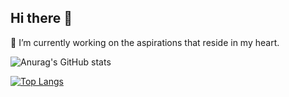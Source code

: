 ## Hi there 👋

<!--
**DoubleZ0405/DoubleZ0405** is a ✨ _special_ ✨ repository because its `README.md` (this file) appears on your GitHub profile.

Here are some ideas to get you started:

- 🔭 I’m currently working on ...
- 🌱 I’m currently learning ...
- 👯 I’m looking to collaborate on ...
- 🤔 I’m looking for help with ...
- 💬 Ask me about ...
- 📫 How to reach me: ...
- 😄 Pronouns: ...
- ⚡ Fun fact: ...
-->

🔭  I’m currently working on the aspirations that reside in my heart.

![Anurag's GitHub stats](https://github-readme-stats.vercel.app/api?username=DoubleZ0405&show_icons=true&theme=radical)

[![Top Langs](https://github-readme-stats.vercel.app/api/top-langs/?username=DoubleZ0405&layout=compact)](https://github.com/anuraghazra/github-readme-stats)
